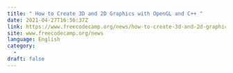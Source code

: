 ```yaml
---
title: " How to Create 3D and 2D Graphics with OpenGL and C++ "
date: 2021-04-27T16:56:37Z
link: https://www.freecodecamp.org/news/how-to-create-3d-and-2d-graphics-with-opengl-and-cpp/?utm_medium=RSS&utm_source=news.12bit.vn
site: www.freecodecamp.org/news
language: English
category:
  -   
draft: false
---
```

